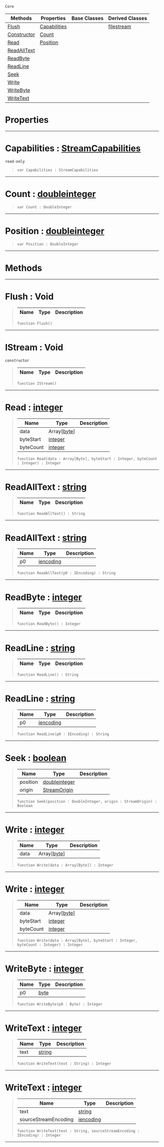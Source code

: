  `Core`

|Methods|Properties|Base Classes|Derived Classes|
|---|---|---|---|
|[ Flush](https://github.com/ArendDanielek/ZeroDocsTest/blob/master/code_reference/zilch_base_types/istream.markdown#flush-void)|[ Capabilities](https://github.com/ArendDanielek/ZeroDocsTest/blob/master/code_reference/zilch_base_types/istream.markdown#capabilities-zero-engine)| |[filestream](https://github.com/ArendDanielek/ZeroDocsTest/blob/master/code_reference/zilch_base_types/filestream.markdown)|
|[ Constructor](https://github.com/ArendDanielek/ZeroDocsTest/blob/master/code_reference/zilch_base_types/istream.markdown#istream-void)|[ Count](https://github.com/ArendDanielek/ZeroDocsTest/blob/master/code_reference/zilch_base_types/istream.markdown#count-zero-engine-docume)| | |
|[ Read](https://github.com/ArendDanielek/ZeroDocsTest/blob/master/code_reference/zilch_base_types/istream.markdown#read-zero-engine-documen)|[ Position](https://github.com/ArendDanielek/ZeroDocsTest/blob/master/code_reference/zilch_base_types/istream.markdown#position-zero-engine-doc)| | |
|[ ReadAllText](https://github.com/ArendDanielek/ZeroDocsTest/blob/master/code_reference/zilch_base_types/istream.markdown#readalltext-zero-engine)| | | |
|[ ReadByte](https://github.com/ArendDanielek/ZeroDocsTest/blob/master/code_reference/zilch_base_types/istream.markdown#readbyte-zero-engine-doc)| | | |
|[ ReadLine](https://github.com/ArendDanielek/ZeroDocsTest/blob/master/code_reference/zilch_base_types/istream.markdown#readline-zero-engine-doc)| | | |
|[ Seek](https://github.com/ArendDanielek/ZeroDocsTest/blob/master/code_reference/zilch_base_types/istream.markdown#seek-zero-engine-documen)| | | |
|[ Write](https://github.com/ArendDanielek/ZeroDocsTest/blob/master/code_reference/zilch_base_types/istream.markdown#write-zero-engine-docume)| | | |
|[ WriteByte](https://github.com/ArendDanielek/ZeroDocsTest/blob/master/code_reference/zilch_base_types/istream.markdown#writebyte-zero-engine-do)| | | |
|[ WriteText](https://github.com/ArendDanielek/ZeroDocsTest/blob/master/code_reference/zilch_base_types/istream.markdown#writetext-zero-engine-do)| | | |


 #  Properties


---  
 #  Capabilities : [StreamCapabilities](https://github.com/ArendDanielek/ZeroDocsTest/blob/master/code_reference/flags_reference.markdown#streamcapabilities)

 `read-only`

> 
> ``` lang=cpp, name=Zilch
> var Capabilities : StreamCapabilities


---  
 #  Count : [doubleinteger](https://github.com/ArendDanielek/ZeroDocsTest/blob/master/code_reference/zilch_base_types/doubleinteger.markdown)

> 
> ``` lang=cpp, name=Zilch
> var Count : DoubleInteger


---  
 #  Position : [doubleinteger](https://github.com/ArendDanielek/ZeroDocsTest/blob/master/code_reference/zilch_base_types/doubleinteger.markdown)

> 
> ``` lang=cpp, name=Zilch
> var Position : DoubleInteger


---  
 #  Methods


---  
 #  Flush : Void

> 
> |Name|Type|Description|
> |---|---|---|
> ``` lang=cpp, name=Zilch
> function Flush()
> ``` 


---  
 #  IStream : Void

 `constructor`

> 
> |Name|Type|Description|
> |---|---|---|
> ``` lang=cpp, name=Zilch
> function IStream()
> ``` 


---  
 #  Read : [integer](https://github.com/ArendDanielek/ZeroDocsTest/blob/master/code_reference/zilch_base_types/integer.markdown)

> 
> |Name|Type|Description|
> |---|---|---|
> |data|Array[[byte](https://github.com/ArendDanielek/ZeroDocsTest/blob/master/code_reference/zilch_base_types/byte.markdown)]| |
> |byteStart|[integer](https://github.com/ArendDanielek/ZeroDocsTest/blob/master/code_reference/zilch_base_types/integer.markdown)| |
> |byteCount|[integer](https://github.com/ArendDanielek/ZeroDocsTest/blob/master/code_reference/zilch_base_types/integer.markdown)| |
> ``` lang=cpp, name=Zilch
> function Read(data : Array[Byte], byteStart : Integer, byteCount : Integer) : Integer
> ``` 


---  
 #  ReadAllText : [string](https://github.com/ArendDanielek/ZeroDocsTest/blob/master/code_reference/zilch_base_types/string.markdown)

> 
> |Name|Type|Description|
> |---|---|---|
> ``` lang=cpp, name=Zilch
> function ReadAllText() : String
> ``` 


---  
 #  ReadAllText : [string](https://github.com/ArendDanielek/ZeroDocsTest/blob/master/code_reference/zilch_base_types/string.markdown)

> 
> |Name|Type|Description|
> |---|---|---|
> |p0|[iencoding](https://github.com/ArendDanielek/ZeroDocsTest/blob/master/code_reference/zilch_base_types/iencoding.markdown)| |
> ``` lang=cpp, name=Zilch
> function ReadAllText(p0 : IEncoding) : String
> ``` 


---  
 #  ReadByte : [integer](https://github.com/ArendDanielek/ZeroDocsTest/blob/master/code_reference/zilch_base_types/integer.markdown)

> 
> |Name|Type|Description|
> |---|---|---|
> ``` lang=cpp, name=Zilch
> function ReadByte() : Integer
> ``` 


---  
 #  ReadLine : [string](https://github.com/ArendDanielek/ZeroDocsTest/blob/master/code_reference/zilch_base_types/string.markdown)

> 
> |Name|Type|Description|
> |---|---|---|
> ``` lang=cpp, name=Zilch
> function ReadLine() : String
> ``` 


---  
 #  ReadLine : [string](https://github.com/ArendDanielek/ZeroDocsTest/blob/master/code_reference/zilch_base_types/string.markdown)

> 
> |Name|Type|Description|
> |---|---|---|
> |p0|[iencoding](https://github.com/ArendDanielek/ZeroDocsTest/blob/master/code_reference/zilch_base_types/iencoding.markdown)| |
> ``` lang=cpp, name=Zilch
> function ReadLine(p0 : IEncoding) : String
> ``` 


---  
 #  Seek : [boolean](https://github.com/ArendDanielek/ZeroDocsTest/blob/master/code_reference/zilch_base_types/boolean.markdown)

> 
> |Name|Type|Description|
> |---|---|---|
> |position|[doubleinteger](https://github.com/ArendDanielek/ZeroDocsTest/blob/master/code_reference/zilch_base_types/doubleinteger.markdown)| |
> |origin|[StreamOrigin](https://github.com/ArendDanielek/ZeroDocsTest/blob/master/code_reference/enum_reference.markdown#streamorigin)| |
> ``` lang=cpp, name=Zilch
> function Seek(position : DoubleInteger, origin : StreamOrigin) : Boolean
> ``` 


---  
 #  Write : [integer](https://github.com/ArendDanielek/ZeroDocsTest/blob/master/code_reference/zilch_base_types/integer.markdown)

> 
> |Name|Type|Description|
> |---|---|---|
> |data|Array[[byte](https://github.com/ArendDanielek/ZeroDocsTest/blob/master/code_reference/zilch_base_types/byte.markdown)]| |
> ``` lang=cpp, name=Zilch
> function Write(data : Array[Byte]) : Integer
> ``` 


---  
 #  Write : [integer](https://github.com/ArendDanielek/ZeroDocsTest/blob/master/code_reference/zilch_base_types/integer.markdown)

> 
> |Name|Type|Description|
> |---|---|---|
> |data|Array[[byte](https://github.com/ArendDanielek/ZeroDocsTest/blob/master/code_reference/zilch_base_types/byte.markdown)]| |
> |byteStart|[integer](https://github.com/ArendDanielek/ZeroDocsTest/blob/master/code_reference/zilch_base_types/integer.markdown)| |
> |byteCount|[integer](https://github.com/ArendDanielek/ZeroDocsTest/blob/master/code_reference/zilch_base_types/integer.markdown)| |
> ``` lang=cpp, name=Zilch
> function Write(data : Array[Byte], byteStart : Integer, byteCount : Integer) : Integer
> ``` 


---  
 #  WriteByte : [integer](https://github.com/ArendDanielek/ZeroDocsTest/blob/master/code_reference/zilch_base_types/integer.markdown)

> 
> |Name|Type|Description|
> |---|---|---|
> |p0|[byte](https://github.com/ArendDanielek/ZeroDocsTest/blob/master/code_reference/zilch_base_types/byte.markdown)| |
> ``` lang=cpp, name=Zilch
> function WriteByte(p0 : Byte) : Integer
> ``` 


---  
 #  WriteText : [integer](https://github.com/ArendDanielek/ZeroDocsTest/blob/master/code_reference/zilch_base_types/integer.markdown)

> 
> |Name|Type|Description|
> |---|---|---|
> |text|[string](https://github.com/ArendDanielek/ZeroDocsTest/blob/master/code_reference/zilch_base_types/string.markdown)| |
> ``` lang=cpp, name=Zilch
> function WriteText(text : String) : Integer
> ``` 


---  
 #  WriteText : [integer](https://github.com/ArendDanielek/ZeroDocsTest/blob/master/code_reference/zilch_base_types/integer.markdown)

> 
> |Name|Type|Description|
> |---|---|---|
> |text|[string](https://github.com/ArendDanielek/ZeroDocsTest/blob/master/code_reference/zilch_base_types/string.markdown)| |
> |sourceStreamEncoding|[iencoding](https://github.com/ArendDanielek/ZeroDocsTest/blob/master/code_reference/zilch_base_types/iencoding.markdown)| |
> ``` lang=cpp, name=Zilch
> function WriteText(text : String, sourceStreamEncoding : IEncoding) : Integer
> ``` 


---  
 
  
  
  
  
  
  
  

 